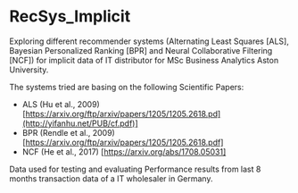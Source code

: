 # RecSys_Implicit
Exploring different recommender systems (Alternating Least Squares [ALS], Bayesian Personalized Ranking [BPR] and Neural Collaborative Filtering [NCF]) for implicit data of IT distributor for MSc Business Analytics Aston University.

The systems tried are basing on the following Scientific Papers:

- ALS (Hu et al., 2009)[https://arxiv.org/ftp/arxiv/papers/1205/1205.2618.pd](http://yifanhu.net/PUB/cf.pdf)]
- BPR (Rendle et al., 2009) [https://arxiv.org/ftp/arxiv/papers/1205/1205.2618.pdf]
- NCF (He et al., 2017) [https://arxiv.org/abs/1708.05031]

Data used for testing and evaluating Performance results from last 8 months transaction data of a IT wholesaler in Germany.

